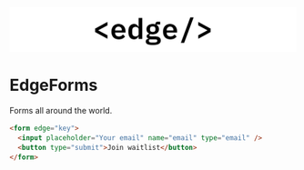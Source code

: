 ![Banner](./assets/banner.svg)

# EdgeForms

Forms all around the world.

```html
<form edge="key">
  <input placeholder="Your email" name="email" type="email" />
  <button type="submit">Join waitlist</button>
</form>
```
